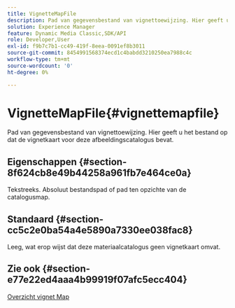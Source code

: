```yaml
---
title: VignetteMapFile
description: Pad van gegevensbestand van vignettoewijzing. Hier geeft u het bestand op dat de vignetkaart voor deze afbeeldingscatalogus bevat.
solution: Experience Manager
feature: Dynamic Media Classic,SDK/API
role: Developer,User
exl-id: f9b7c7b1-cc49-419f-8eea-0091ef8b3011
source-git-commit: 8454991568374ecd1c4babdd3210250ea7988c4c
workflow-type: tm+mt
source-wordcount: '0'
ht-degree: 0%

---
```


# VignetteMapFile{#vignettemapfile}

Pad van gegevensbestand van vignettoewijzing. Hier geeft u het bestand op dat de vignetkaart voor deze afbeeldingscatalogus bevat.

## Eigenschappen {#section-8f624cb8e49b44258a961fb7e464ce0a}

Tekstreeks. Absoluut bestandspad of pad ten opzichte van de catalogusmap.

## Standaard {#section-cc5c2e0ba54a4e5890a7330ee038fac8}

Leeg, wat erop wijst dat deze materiaalcatalogus geen vignetkaart omvat.

## Zie ook {#section-e77e22ed4aaa4b99919f07afc5ecc404}

[Overzicht vignet Map](../../../../../ir-api/material-cat/image-rendering-api-ref/c-ir-material-catalog/c-ir-vignette-map-reference/c-ir-vignette-map-reference.md#concept-f9486269f2b04d4cb6750f3af7bf0eb7)
